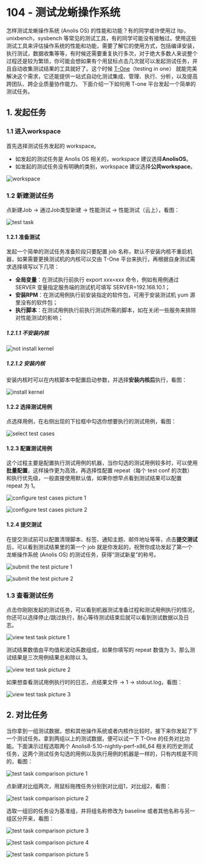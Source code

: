 # 104 - 测试龙蜥操作系统

怎样测试龙蜥操作系统 (Anolis OS) 的性能和功能？有的同学或许使用过 ltp，unixbench，sysbench 等常见的测试工具，有的同学可能没有接触过。使用这些测试工具来评估操作系统的性能和功能，需要了解它的使用方式，包括编译安装，执行测试，数据收集等等，有时候还需要重复执行多次，对于绝大多数人来说整个过程还是较为繁琐，你可能会想如果有个用鼠标点击几次就可以发起测试任务，并且自动收集测试结果的工具就好了。这个时候 [T-One](https://tone.openanolis.cn/)（testing in one） 就能完美解决这个需求，它还能提供一站式自动化测试集成、管理、执行、分析，以及提高跨团队、跨企业质量协作能力。 下面介绍一下如何用 T-one 平台发起一个简单的测试任务。

## 1. 发起任务

### 1.1 进入workspace

首先选择测试任务发起的 workspace。
+ 如发起的测试任务是 Anolis OS 相关的，workspace 建议选择**AnolisOS**。
+ 如发起的测试任务没有明确的类别，workspace 建议选择**公共workspace**。

![workspace](../images/104-workspace.png)

### 1.2 新建测试任务

点新建Job -> 通过Job类型新建 -> 性能测试 -> 性能测试（云上），看图：

![test task](../images/104-test-task.png)

#### 1.2.1 准备测试

发起一个简单的测试任务准备阶段只要配置 job 名称，默认不安装内核不重启机器，如果需要更换测试机的内核可以交由 T-One 平台来执行，再根据自身测试需求选择填写以下几项：
+ **全局变量**：在测试执行前执行 export xxx=xxx 命令，例如有用例通过 SERVER 变量指定服务端的测试机可填写 SERVER=192.168.10.1；
+ **安装RPM**：在测试用例执行前安装指定的软件包，可用于安装测试机 yum 源里没有的软件包；
+ **执行脚本**：在测试用例执行前执行测试所需的脚本，如在关闭一些服务来排除对性能测试的影响；

##### 1.2.1.1 不安装内核

![not install kernel](../images/104-not-install-kernel.png)

##### 1.2.1.2 安装内核

安装内核时可以在内核脚本中配置启动参数，并选择**安装内核后**执行，看图：

![install kernel](../images/104-install-kernel.png)

#### 1.2.2 选择测试用例

点选择用例，在右侧出现的下拉框中勾选你想要执行的测试用例，看图：

![select test cases](../images/104-select-test-cases.png)

#### 1.2.3 配置测试用例

这个过程主要是配置执行测试用例的机器，当你勾选的测试用例较多时，可以使用**批量配置**，这样操作更为高效，再选择性配置 repeat（每个 test conf 的次数）和执行优先级，一般直接使用默认值，如果你想早点看到测试结果可以配置 repeat 为 1。

![configure test cases picture 1](../images/104-configure-test-cases-1.png)

![configure test cases picture 2](../images/104-configure-test-cases-2.png)

#### 1.2.4 提交测试

在提交测试前可以配置清理脚本、标签、通知主题、邮件地址等等，点击**提交测试**后，可以看到测试结果里的第一个 job 就是你发起的，祝贺你成功发起了第一个龙蜥操作系统 (Anolis OS) 的测试任务，获得“测试新星”的称号。

![submit the test picture 1](../images/104-submit-the-test-1.png)

![submit the test picture 2](../images/104-submit-the-test-2.png)


### 1.3 查看测试任务

点击你刚刚发起的测试任务，可以看到机器测试准备过程和测试用例执行的情况，你还可以选择停止/跳过执行，耐心等待测试结束后就可以看到测试数据以及日志。

![view test task picture 1](../images/104-view-test-task-1.png)

测试结果数值由平均值和波动系数组成，如果你填写的 repeat 数值为 3，那么测试结果是三次用例结果总和除以 3。

![view test task picture 2](../images/104-view-test-task-2.png)

如果想查看测试用例执行时的日志，点结果文件 -> 1 -> stdout.log，看图：

![view test task picture 3](../images/104-view-test-task-3.png)

## 2. 对比任务

当你拿到一组测试数据，想和其他操作系统或者内核作比较时，接下来你发起了下一个测试任务。拿到两组以上的测试数据，便可以试一下 T-One 的任务对比功能。下面演示过程选取两个 Anolis8-5.10-nightly-perf-x86_64 相关的历史测试任务，这两个测试任务勾选的用例以及执行用例的机器是一样的，只有内核是不同的，看图：

![test task comparison picture 1](../images/104-test-task-comparison-1.png)

点新建对比组两次，用鼠标拖拽任务分别到对比组1，对比组2，看图：

![test task comparison picture 2](../images/104-test-task-comparison-2.png)

选取一组旧的任务设为基准组，并将组名称修改为 baseline 或者其他名称与另一组区分开来，看图：

![test task comparison picture 3](../images/104-test-task-comparison-3.png)

![test task comparison picture 4](../images/104-test-task-comparison-4.png)

![test task comparison picture 5](../images/104-test-task-comparison-5.png)